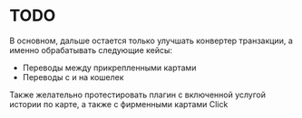# TODO

В основном, дальше остается только улучшать конвертер транзакции, а именно обрабатывать следующие кейсы:
- Переводы между прикрепленными картами
- Переводы с и на кошелек

Также желательно протестировать плагин с включенной услугой истории по карте, а также с фирменными картами Click
